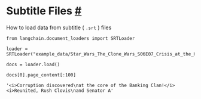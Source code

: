 


 Subtitle Files
 [#](#subtitle-files "Permalink to this headline")
===================================================================



 How to load data from subtitle (
 `.srt`
 ) files
 







```
from langchain.document_loaders import SRTLoader

```










```
loader = SRTLoader("example_data/Star_Wars_The_Clone_Wars_S06E07_Crisis_at_the_Heart.srt")

```










```
docs = loader.load()

```










```
docs[0].page_content[:100]

```








```
'<i>Corruption discovered\nat the core of the Banking Clan!</i> <i>Reunited, Rush Clovis\nand Senator A'

```







